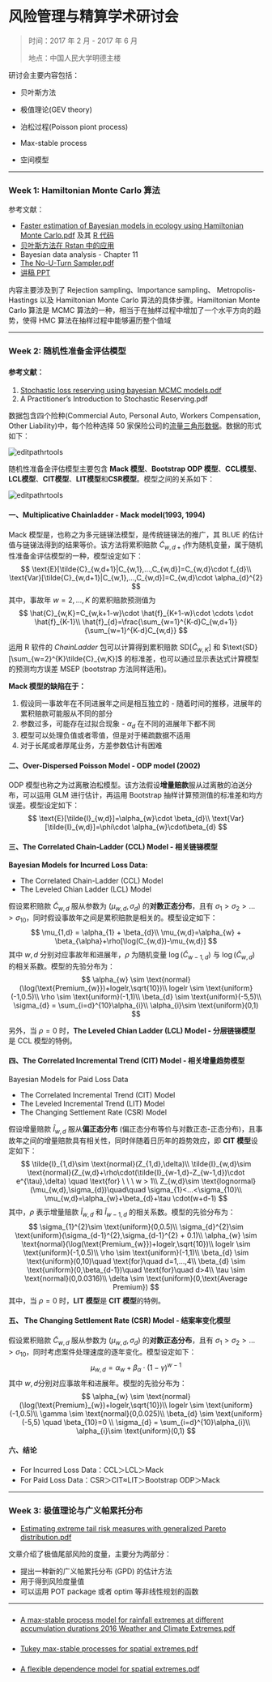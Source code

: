 # 风险管理与精算学术研讨会

> 时间：2017 年 2 月 - 2017 年 6 月
>
> 地点：中国人民大学明德主楼

研讨会主要内容包括：

* 贝叶斯方法

* 极值理论(GEV theory)

* 泊松过程(Poisson piont process)

* Max-stable process

* 空间模型

-------------------

### Week 1: Hamiltonian Monte Carlo 算法

参考文献：

- [Faster estimation of Bayesian models in ecology using Hamiltonian Monte Carlo.pdf](https://github.com/lzx89757/Seminar-2017/blob/master/week%201/Faster%20estimation%20of%20Bayesian%20models%20in%20ecology%20using%20Hamiltonian%20Monte%20Carlo.pdf) 及其 [R 代码](https://github.com/colemonnahan/gradmcmc)
- [贝叶斯方法在 Rstan 中的应用](https://github.com/lzx89757/Introduction-to-Rstan)
- Bayesian data analysis - Chapter 11
- [The No-U-Turn Sampler.pdf](https://github.com/lzx89757/Seminar-2017/blob/master/week%201/The%20No-U-Turn%20Sampler.pdf)
- [讲稿 PPT](https://github.com/lzx89757/Seminar-2017/blob/master/week%201/Faster%20estimation%20of%20Bayesian%20models(PPT).pptx)

内容主要涉及到了 Rejection sampling、Importance sampling、
Metropolis-Hastings 以及 Hamiltonian Monte Carlo 算法的具体步骤。Hamiltonian Monte Carlo 算法是 MCMC 算法的一种，相当于在抽样过程中增加了一个水平方向的趋势，使得 HMC 算法在抽样过程中能够遍历整个值域

----

### Week 2: 随机性准备金评估模型

#### 参考文献：

1. [Stochastic loss reserving using bayesian MCMC models.pdf](https://github.com/lzx89757/Actuarial-Literatures/blob/master/papers/Stochastic%20loss%20reserving%20using%20bayesian%20MCMC%20models.PDF)
2. A Practitioner’s Introduction to Stochastic Reserving.pdf

数据包含四个险种(Commercial Auto, Personal Auto, Workers Compensation, Other
Liability)中，每个险种选择 50 家保险公司的[流量三角形数据](http://www.casact.org/research/index.cfm?fa=loss_reserves_data)。数据的形式如下：

![editpathrtools](https://raw.githubusercontent.com/lzx89757/Seminar-2017/master/pictures/reserving%20data.png)

随机性准备金评估模型主要包含 **Mack 模型**、**Bootstrap ODP 模型**、**CCL模型**、**LCL模型**、**CIT模型**、**LIT模型**和**CSR模型**。模型之间的关系如下：

![editpathrtools](https://raw.githubusercontent.com/lzx89757/Seminar-2017/master/pictures/mcmc%20model.png)

####  一、Multiplicative Chainladder - Mack model(1993, 1994)

Mack 模型是，也称之为多元链锑法模型，是传统链锑法的推广，其 BLUE 的估计值与链锑法得到的结果等价。该方法将累积赔款 $\tilde{C}_{w,d+1}$作为随机变量，属于随机性准备金评估模型的一种，模型设定如下：
$$
  \text{E}[\tilde{C}_{w,d+1}|C_{w,1},...,C_{w,d}]=C_{w,d}\cdot f_{d}\\
  \text{Var}[\tilde{C}_{w,d+1}|C_{w,1},...,C_{w,d}]=C_{w,d}\cdot \alpha_{d}^{2}
$$
其中，事故年 $w=2,...,K$ 的累积赔款预测值为
$$
  \hat{C}_{w,K}=C_{w,k+1-w}\cdot \hat{f}_{K+1-w}\cdot \cdots \cdot \hat{f}_{K-1}\\
  \hat{f}_{d}=\frac{\sum_{w=1}^{K-d}C_{w,d+1}}{\sum_{w=1}^{K-d}C_{w,d}}
$$

运用 R 软件的 *ChainLadder* 包可以计算得到累积赔款 $\text{SD}[\tilde{C}_{w,K}]$ 和 $\text{SD}[\sum_{w=2}^{K}\tilde{C}_{w,K}]$ 的标准差，也可以通过显示表达式计算模型的预测均方误差 $\text{MSEP}$ (bootstrap 方法同样适用)。

**Mack 模型的缺陷在于：**
  1. 假设同一事故年在不同进展年之间是相互独立的 - 随着时间的推移，进展年的累积赔款可能服从不同的部分
  2. 参数过多，可能存在过拟合现象 - $\alpha_{d}$ 在不同的进展年下都不同
  3. 模型可以处理负值或者零值，但是对于稀疏数据不适用
  4. 对于长尾或者厚尾业务，方差参数估计有困难

#### 二、Over-Dispersed Poisson Model - ODP model (2002)

ODP 模型也称之为过离散泊松模型。该方法假设**增量赔款**服从过离散的泊送分布，可以运用 GLM 进行估计，再运用 Bootstrap 抽样计算预测值的标准差和均方误差。模型设定如下：
$$
\text{E}[\tilde{I}_{w,d}]=\alpha_{w}\cdot \beta_{d}\\
\text{Var}[\tilde{I}_{w,d}]=\phi\cdot \alpha_{w}\cdot\beta_{d}
$$

#### 三、The Correlated Chain-Ladder (CCL) Model - 相关链锑模型

**Bayesian Models for Incurred Loss Data:**

* The Correlated Chain-Ladder (CCL) Model
* The Leveled Chian Ladder (LCL) Model

假设累积赔款 $\tilde{C}_{w,d}$ 服从参数为 $(\mu_{w,d}, \sigma_{d})$ 的**对数正态分布**，且有 $\sigma_{1} > \sigma_{2} > \dots > \sigma_{10}$，同时假设事故年之间是累积赔款是相关的。模型设定如下：
$$
\mu_{1,d} = \alpha_{1} + \beta_{d}\\
\mu_{w,d}=\alpha_{w} + \beta_{\alpha}+\rho[\log(C_{w,d})-\mu_{w,d}]
$$
其中 $w,d$ 分别对应事故年和进展年，$\rho$ 为随机变量 $\log(\tilde{C}_{w-1,d})$ 与 $\log(\tilde{C}_{w,d})$ 的相关系数。模型的先验分布为：
$$
\alpha_{w} \sim \text{normal}(\log(\text{Premium_{w}})+logelr,\sqrt{10})\\
logelr \sim \text{uniform}(-1,0.5)\\
\rho \sim \text{uniform}(-1,1)\\
\beta_{d} \sim \text{uniform}(-5,5)\\
\sigma_{d} = \sum_{i=d}^{10}\alpha_{i}\\
\alpha_{i}\sim \text{uniform}(0,1)
$$

另外，当 $\rho = 0$ 时，**The Leveled Chian Ladder (LCL) Model - 分层链锑模型** 是 CCL 模型的特例。

#### 四、The Correlated Incremental Trend (CIT) Model - 相关增量趋势模型 

Bayesian Models for Paid Loss Data
* The Correlated Incremental Trend (CIT) Model
* The Leveled Incremental Trend (LIT) Model
* The Changing Settlement Rate (CSR) Model

假设增量赔款 $\tilde{I}_{w,d}$ 服从**偏正态分布** (偏正态分布等价与对数正态-正态分布)，且事故年之间的增量赔款具有相关性，同时伴随着日历年的趋势效应，即 **CIT 模型**设定如下：
$$
\tilde{I}_{1,d}\sim \text{normal}(Z_{1,d},\delta)\\
\tilde{I}_{w,d}\sim \text{normal}(Z_{w,d}+\rho\cdot(\tilde{I}_{w-1,d}-Z_{w-1,d})\cdot e^{\tau},\delta) \quad \text{for} \ \ \ w > 1\\
Z_{w,d}\sim \text{lognormal}(\mu_{w,d},\sigma_{d})\quad\quad \sigma_{1}<...<\sigma_{10}\\
\mu_{w,d}=\alpha_{w}+\beta_{d}+\tau \cdot(w+d-1)
$$
其中，$\rho$ 表示增量赔款 $\tilde{I}_{w,d}$ 和 $\tilde{I}_{w-1,d}$ 的相关系数。模型的先验分布为：
$$
\sigma_{1}^{2}\sim \text{uniform}(0,0.5)\\
\sigma_{d}^{2}\sim \text{uniform}(\sigma_{d-1}^{2},\sigma_{d-1}^{2} + 0.1)\\
\alpha_{w} \sim \text{normal}(\log(\text{Premium_{w}})+logelr,\sqrt{10})\\
logelr \sim \text{uniform}(-1,0.5)\\
\rho \sim \text{uniform}(-1,1)\\
\beta_{d} \sim \text{uniform}(0,10)\quad \text{for}\quad d=1,...,4\\
\beta_{d} \sim \text{uniform}(0,\beta_{d-1})\quad \text{for}\quad d>4\\
\tau \sim \text{normal}(0,0.0316)\\
\delta \sim \text{uniform}(0,\text{Average Premium})
$$
其中，当 $\rho=0$ 时，**LIT 模型**是 **CIT 模型**的特例。

#### 五、 The Changing Settlement Rate (CSR) Model - 结案率变化模型

假设累积赔款 $\tilde{C}_{w,d}$ 服从参数为 $(\mu_{w,d}, \sigma_{d})$ 的**对数正态分布**，且有 $\sigma_{1} > \sigma_{2} > \dots > \sigma_{10}$，同时考虑案件处理速度的逐年变化。模型设定如下：
$$
\mu_{w,d}=\alpha_{w} + \beta_{\alpha}\cdot(1-\gamma)^{w-1}
$$
其中 $w,d​$ 分别对应事故年和进展年。模型的先验分布为：
$$
\alpha_{w} \sim \text{normal}(\log(\text{Premium}_{w})+logelr,\sqrt{10})\\
logelr \sim \text{uniform}(-1,0.5)\\
\gamma \sim \text{normal}(0,0.025)\\
\beta_{d} \sim \text{uniform}(-5,5) \quad \beta_{10}=0 \\
\sigma_{d} = \sum_{i=d}^{10}\alpha_{i}\\
\alpha_{i}\sim \text{uniform}(0,1)
$$

#### 六、结论

* For Incurred Loss Data：CCL＞LCL＞Mack
* For Paid Loss Data：CSR＞CIT≈LIT＞Bootstrap ODP＞Mack

-------------------
### Week 3: 极值理论与广义帕累托分布
* [Estimating extreme tail risk measures with generalized Pareto distribution.pdf](https://github.com/lzx89757/Actuarial-Literatures/blob/master/papers/Estimating%20extreme%20tail%20risk%20measures%20with%20generalized%20Pareto%20distribution.pdf)


文章介绍了极值尾部风险的度量，主要分为两部分：

* 提出一种新的广义帕累托分布 (GPD) 的估计方法
* 用于得到风险度量值
* 可以运用 POT package 或者 optim 等非线性规划的函数


-------------------
### 

* [A max-stable process model for rainfall extremes at different accumulation durations 2016 Weather and Climate Extremes.pdf](https://github.com/lzx89757/Actuarial-Literatures/blob/master/papers/A%20max-stable%20process%20model%20for%20rainfall%20extremes%20at%20different%20accumulation%20durations%202016%20Weather%20and%20Climate%20Extremes.pdf)

### 
* [Tukey max-stable processes for spatial extremes.pdf](https://github.com/lzx89757/Actuarial-Literatures/blob/master/papers/Tukey%20max-stable%20processes%20for%20spatial%20extremes.pdf)

### 
* [A flexible dependence model for spatial extremes.pdf](https://github.com/lzx89757/Actuarial-Literatures/blob/master/papers/A%20flexible%20dependence%20model%20for%20spatial%20extremes.pdf)




